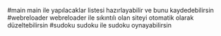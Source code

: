 #main
main ile yapılacaklar listesi hazırlayabilir ve bunu kaydedebilirsin
#webreloader
webreloader ile sıkıntılı olan siteyi otomatik olarak düzeltebilirsin
#sudoku 
sudoku ile sudoku oynayabilirsin

